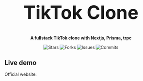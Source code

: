 <h1 align="center" style="font-size: 60px">TikTok Clone</h1>

<p align="center"><strong>A fullstack TikTok clone with Nextjs, Prisma, trpc</strong></p>

<p align="center">
  <img alt="Stars" src="https://badgen.net/github/stars/napthedev/toptop-clone">
  <img alt="Forks" src="https://badgen.net/github/forks/napthedev/toptop-clone">
  <img alt="Issues" src="https://badgen.net/github/issues/napthedev/toptop-clone">
  <img alt="Commits" src="https://badgen.net/github/commits/napthedev/toptop-clone">
</p>

## Live demo

Official website: 